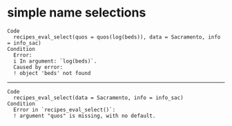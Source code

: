 # simple name selections

    Code
      recipes_eval_select(quos = quos(log(beds)), data = Sacramento, info = info_sac)
    Condition
      Error:
      i In argument: `log(beds)`.
      Caused by error:
      ! object 'beds' not found

---

    Code
      recipes_eval_select(data = Sacramento, info = info_sac)
    Condition
      Error in `recipes_eval_select()`:
      ! argument "quos" is missing, with no default.

